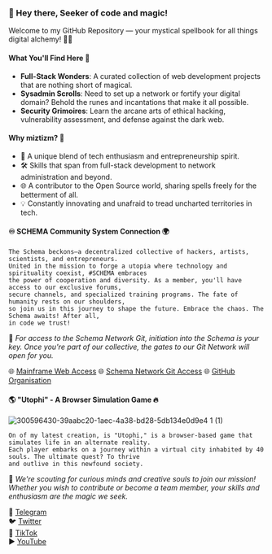 ### 👋 Hey there, Seeker of code and magic!  
Welcome to my GitHub Repository — your mystical spellbook for all things digital alchemy! 📜✨

#### What You'll Find Here 🔮
- **Full-Stack Wonders**: A curated collection of web development projects that are nothing short of magical.
- **Sysadmin Scrolls**: Need to set up a network or fortify your digital domain? Behold the runes and incantations that make it all possible.
- **Security Grimoires**: Learn the arcane arts of ethical hacking, vulnerability assessment, and defense against the dark web.

#### Why miztizm? 🤔
- 🌌 A unique blend of tech enthusiasm and entrepreneurship spirit.
- 🛠️ Skills that span from full-stack development to network administration and beyond.
- 🌐 A contributor to the Open Source world, sharing spells freely for the betterment of all.
- 💡 Constantly innovating and unafraid to tread uncharted territories in tech.

#### ♾ SCHEMA Community System Connection 🌍
    The Schema beckons—a decentralized collective of hackers, artists, scientists, and entrepreneurs. 
    United in the mission to forge a utopia where technology and spirituality coexist, #SCHEMA embraces
    the power of cooperation and diversity. As a member, you'll have access to our exclusive forums, 
    secure channels, and specialized training programs. The fate of humanity rests on our shoulders, 
    so join us in this journey to shape the future. Embrace the chaos. The Schema awaits! After all, 
    in code we trust! 

🌟 _For access to the Schema Network Git, initiation into the Schema is your key. Once you're part of our collective, the gates to our Git Network will open for you._

🌐 [Mainframe Web Access](https://schema.cx)
🌐 [Schema Network Git Access](https://git.schema.cx)
🌐 [GitHub Organisation](https://github.com/sch8ma)

#### 🌎 "Utophi" - A Browser Simulation Game 🔥
![300596430-39aabc20-1aec-4a38-bd28-5db134e0d9e4 1  (1)](https://github.com/miztizm/miztizm/assets/617020/bca6a2e7-799c-4f8e-9a15-1a06522eb2fb)

    On of my latest creation, is "Utophi," is a browser-based game that simulates life in an alternate reality.
    Each player embarks on a journey within a virtual city inhabited by 40 souls. The ultimate quest? To thrive
    and outlive in this newfound society.

🌟 _We're scouting for curious minds and creative souls to join our mission! Whether you wish to contribute or become a team member, your skills and enthusiasm are the magic we seek._

📮 [Telegram](https://t.me/subdose)  
🐦 [Twitter](https://twitter.com/miztizm)  
🎵 [TikTok](https://www.tiktok.com/@miztizm)  
▶️ [YouTube](https://www.youtube.com/miztizmo)

